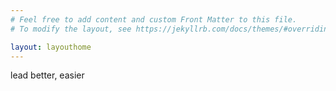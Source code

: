 ```yaml
---
# Feel free to add content and custom Front Matter to this file.
# To modify the layout, see https://jekyllrb.com/docs/themes/#overriding-theme-defaults

layout: layouthome
---
```

lead better, easier